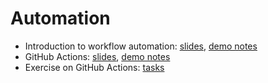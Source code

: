 Automation
==========

- Introduction to workflow automation: [slides](https://github.com/RSE-102/Lecture-Material/blob/main/06_automation/automation_slides.md), [demo notes](https://github.com/RSE-102/Lecture-Material/blob/main/06_automation/automation_demo.md)
- GitHub Actions: [slides](https://github.com/RSE-102/Lecture-Material/blob/main/06_automation/github_action_slides.md), [demo notes](https://github.com/RSE-102/Lecture-Material/blob/main/06_automation/github_action_demo.md)
- Exercise on GitHub Actions: [tasks](https://github.com/RSE-102/Lecture-Material/blob/main/06_automation/github_action_exercise.md)
